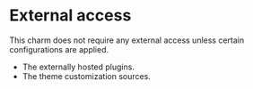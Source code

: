 # External access

This charm does not require any external access unless certain configurations are applied.

* The externally hosted plugins.
* The theme customization sources.
